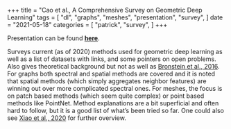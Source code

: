 +++
title = "Cao et al., A Comprehensive Survey on Geometric Deep Learning"
tags = [
    "dl",
    "graphs",
    "meshes",
    "presentation",
    "survey",
]
date = "2021-05-18"
categories = [
    "patrick",
    "survey",
]
+++

Presentation can be found [**here**](/static/presentations/cao_compSurveyGDL_2020.pptx).

Surveys current (as of 2020) methods used for geometric deep learning as well as a list of datasets with links, and some pointers on open problems. Also gives theoretical background but not as well as [Bronstein et al., 2016](https://arxiv.org/abs/1611.08097). For graphs both spectral and spatial methods are covered and it is noted that spatial methods (which simply aggregates neighbor features) are winning out over more complicated spectral ones. For meshes, the focus is on patch based methods (which seem quite complex) or point based methods like PointNet. Method explanations are a bit superficial and often hard to follow, but it is a good list of what’s been tried so far. One could also see [Xiao et al., 2020](https://arxiv.org/abs/2002.07995) for further overview.
